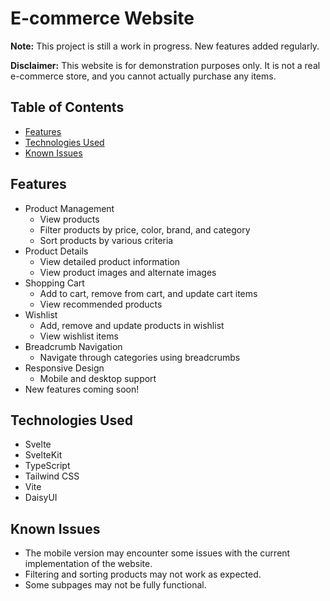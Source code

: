 # E-commerce Website

**Note:** This project is still a work in progress. New features added regularly.

**Disclaimer:** This website is for demonstration purposes only. It is not a real e-commerce store, and you cannot actually purchase any items.

## Table of Contents

- [Features](#features)
- [Technologies Used](#technologies-used)
- [Known Issues](#known-issues)

## Features

- Product Management
  - View products
  - Filter products by price, color, brand, and category
  - Sort products by various criteria
- Product Details
  - View detailed product information
  - View product images and alternate images
- Shopping Cart
  - Add to cart, remove from cart, and update cart items
  - View recommended products
- Wishlist
  - Add, remove and update products in wishlist
  - View wishlist items
- Breadcrumb Navigation
  - Navigate through categories using breadcrumbs
- Responsive Design
  - Mobile and desktop support
- New features coming soon!

## Technologies Used

- Svelte
- SvelteKit
- TypeScript
- Tailwind CSS
- Vite
- DaisyUI

## Known Issues

- The mobile version may encounter some issues with the current implementation of the website.
- Filtering and sorting products may not work as expected.
- Some subpages may not be fully functional.